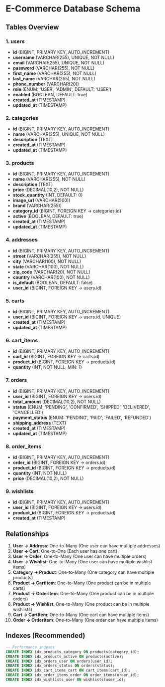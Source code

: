 # E-Commerce Database Schema

## Tables Overview

### 1. users
- **id** (BIGINT, PRIMARY KEY, AUTO_INCREMENT)
- **username** (VARCHAR(255), UNIQUE, NOT NULL)
- **email** (VARCHAR(255), UNIQUE, NOT NULL)
- **password** (VARCHAR(255), NOT NULL)
- **first_name** (VARCHAR(255), NOT NULL)
- **last_name** (VARCHAR(255), NOT NULL)
- **phone_number** (VARCHAR(20))
- **role** (ENUM: 'USER', 'ADMIN', DEFAULT: 'USER')
- **enabled** (BOOLEAN, DEFAULT: true)
- **created_at** (TIMESTAMP)
- **updated_at** (TIMESTAMP)

### 2. categories
- **id** (BIGINT, PRIMARY KEY, AUTO_INCREMENT)
- **name** (VARCHAR(255), UNIQUE, NOT NULL)
- **description** (TEXT)
- **created_at** (TIMESTAMP)
- **updated_at** (TIMESTAMP)

### 3. products
- **id** (BIGINT, PRIMARY KEY, AUTO_INCREMENT)
- **name** (VARCHAR(255), NOT NULL)
- **description** (TEXT)
- **price** (DECIMAL(10,2), NOT NULL)
- **stock_quantity** (INT, DEFAULT: 0)
- **image_url** (VARCHAR(500))
- **brand** (VARCHAR(255))
- **category_id** (BIGINT, FOREIGN KEY → categories.id)
- **active** (BOOLEAN, DEFAULT: true)
- **created_at** (TIMESTAMP)
- **updated_at** (TIMESTAMP)

### 4. addresses
- **id** (BIGINT, PRIMARY KEY, AUTO_INCREMENT)
- **street** (VARCHAR(255), NOT NULL)
- **city** (VARCHAR(100), NOT NULL)
- **state** (VARCHAR(100), NOT NULL)
- **zip_code** (VARCHAR(20), NOT NULL)
- **country** (VARCHAR(100), NOT NULL)
- **is_default** (BOOLEAN, DEFAULT: false)
- **user_id** (BIGINT, FOREIGN KEY → users.id)

### 5. carts
- **id** (BIGINT, PRIMARY KEY, AUTO_INCREMENT)
- **user_id** (BIGINT, FOREIGN KEY → users.id, UNIQUE)
- **created_at** (TIMESTAMP)
- **updated_at** (TIMESTAMP)

### 6. cart_items
- **id** (BIGINT, PRIMARY KEY, AUTO_INCREMENT)
- **cart_id** (BIGINT, FOREIGN KEY → carts.id)
- **product_id** (BIGINT, FOREIGN KEY → products.id)
- **quantity** (INT, NOT NULL, MIN: 1)

### 7. orders
- **id** (BIGINT, PRIMARY KEY, AUTO_INCREMENT)
- **user_id** (BIGINT, FOREIGN KEY → users.id)
- **total_amount** (DECIMAL(10,2), NOT NULL)
- **status** (ENUM: 'PENDING', 'CONFIRMED', 'SHIPPED', 'DELIVERED', 'CANCELLED')
- **payment_status** (ENUM: 'PENDING', 'PAID', 'FAILED', 'REFUNDED')
- **shipping_address** (TEXT)
- **created_at** (TIMESTAMP)
- **updated_at** (TIMESTAMP)

### 8. order_items
- **id** (BIGINT, PRIMARY KEY, AUTO_INCREMENT)
- **order_id** (BIGINT, FOREIGN KEY → orders.id)
- **product_id** (BIGINT, FOREIGN KEY → products.id)
- **quantity** (INT, NOT NULL)
- **price** (DECIMAL(10,2), NOT NULL)

### 9. wishlists
- **id** (BIGINT, PRIMARY KEY, AUTO_INCREMENT)
- **user_id** (BIGINT, FOREIGN KEY → users.id)
- **product_id** (BIGINT, FOREIGN KEY → products.id)
- **created_at** (TIMESTAMP)

## Relationships

1. **User → Address**: One-to-Many (One user can have multiple addresses)
2. **User → Cart**: One-to-One (Each user has one cart)
3. **User → Order**: One-to-Many (One user can have multiple orders)
4. **User → Wishlist**: One-to-Many (One user can have multiple wishlist items)
5. **Category → Product**: One-to-Many (One category can have multiple products)
6. **Product → CartItem**: One-to-Many (One product can be in multiple carts)
7. **Product → OrderItem**: One-to-Many (One product can be in multiple orders)
8. **Product → Wishlist**: One-to-Many (One product can be in multiple wishlists)
9. **Cart → CartItem**: One-to-Many (One cart can have multiple items)
10. **Order → OrderItem**: One-to-Many (One order can have multiple items)

## Indexes (Recommended)

```sql
-- Performance indexes
CREATE INDEX idx_products_category ON products(category_id);
CREATE INDEX idx_products_active ON products(active);
CREATE INDEX idx_orders_user ON orders(user_id);
CREATE INDEX idx_orders_status ON orders(status);
CREATE INDEX idx_cart_items_cart ON cart_items(cart_id);
CREATE INDEX idx_order_items_order ON order_items(order_id);
CREATE INDEX idx_wishlists_user ON wishlists(user_id);
```